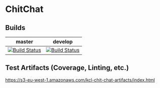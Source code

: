 # ChitChat

## Builds

| master | develop |
|--------|---------|
| [![Build Status](https://travis-ci.org/MonarchsofCoding/chitchat.svg?branch=master)](https://travis-ci.org/MonarchsofCoding/chitchat/branches) | [![Build Status](https://travis-ci.org/MonarchsofCoding/chitchat.svg?branch=develop)](https://travis-ci.org/MonarchsofCoding/chitchat/branches)

## Test Artifacts (Coverage, Linting, etc.)

https://s3-eu-west-1.amazonaws.com/kcl-chit-chat-artifacts/index.html
